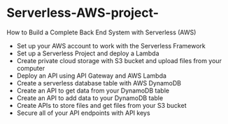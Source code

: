 # Serverless-AWS-project-
How to Build a Complete Back End System with Serverless (AWS)



- Set up your AWS account to work with the Serverless Framework
- Set up a Serverless Project and deploy a Lambda
- Create private cloud storage with S3 bucket and upload files from your computer
- Deploy an API using API Gateway and AWS Lambda
- Create a serverless database table with AWS DynamoDB
- Create an API to get data from your DynamoDB table
- Create an API to add data to your DynamoDB table
- Create APIs to store files and get files from your S3 bucket
- Secure all of your API endpoints with API keys
